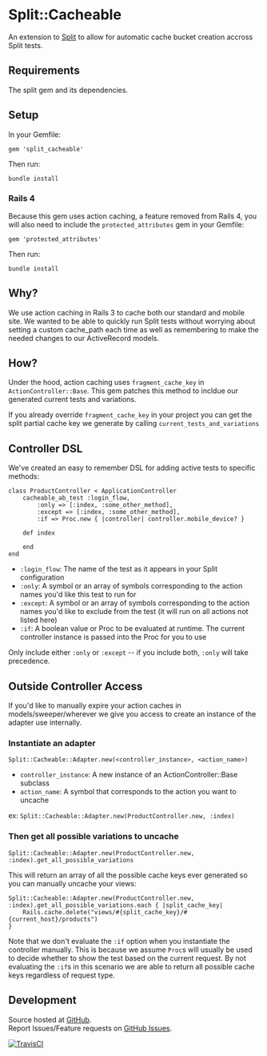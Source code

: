 # Split::Cacheable

An extension to [Split](http://github.com/andrew/split) to allow for automatic cache bucket creation accross Split tests.

## Requirements

The split gem and its dependencies.

## Setup

In your Gemfile:

    gem 'split_cacheable'

Then run:

    bundle install

### Rails 4

Because this gem uses action caching, a feature removed from Rails 4, you will also need to include the `protected_attributes` gem in your Gemfile:

    gem 'protected_attributes'

Then run:

    bundle install

## Why?

We use action caching in Rails 3 to cache both our standard and mobile site. We wanted to be able to quickly run Split tests without worrying about setting a custom cache_path each time as well as remembering to make the needed changes to our ActiveRecord models.

## How?

Under the hood, action caching uses `fragment_cache_key` in `ActionController::Base`. This gem patches this method to incldue our generated current tests and variations.

If you already override `fragment_cache_key` in your project you can get the split partial cache key we generate by calling `current_tests_and_variations`

## Controller DSL

We've created an easy to remember DSL for adding active tests to specific methods:

```
class ProductController < ApplicationController
    cacheable_ab_test :login_flow,
        :only => [:index, :some_other_method],
        :except => [:index, :some_other_method],
        :if => Proc.new { |controller| controller.mobile_device? }

    def index

    end
end
```

* `:login_flow`: The name of the test as it appears in your Split configuration
* `:only`: A symbol or an array of symbols corresponding to the action names you'd like this test to run for
* `:except`: A symbol or an array of symbols corresponding to the action names you'd like to exclude from the test (it will run on all actions not listed here)
* `:if`: A boolean value or Proc to be evaluated at runtime. The current controller instance is passed into the Proc for you to use

Only include either `:only` or `:except` -- if you include both, `:only` will take precedence.

## Outside Controller Access

If you'd like to manually expire your action caches in models/sweeper/wherever we give you access to create an instance of the adapter use internally.

### Instantiate an adapter

`Split::Cacheable::Adapter.new(<controller_instance>, <action_name>)`

* `controller_instance`: A new instance of an ActionController::Base subclass
* `action_name`: A symbol that corresponds to the action you want to uncache

ex: `Split::Cacheable::Adapter.new(ProductController.new, :index)`

### Then get all possible variations to uncache

`Split::Cacheable::Adapter.new(ProductController.new, :index).get_all_possible_variations`

This will return an array of all the possible cache keys ever generated so you can manually uncache your views:

```
Split::Cacheable::Adapter.new(ProductController.new, :index).get_all_possible_variations.each { |split_cache_key|
    Rails.cache.delete("views/#{split_cache_key}/#{current_host}/products")
}
```

Note that we don't evaluate the `:if` option when you instantiate the controller manually. This is because we assume `Proc`s will usually be used to decide whether to show the test based on the current request. By not evaluating the `:if`s in this scenario we are able to return all possible cache keys regardless of request type.

## Development

Source hosted at [GitHub](http://github.com/harrystech/split_cacheable).<br>
Report Issues/Feature requests on [GitHub Issues](http://github.com/harrystech/split_cacheable/issues).

[![TravisCI](https://travis-ci.org/harrystech/split_cacheable.png)](https://travis-ci.org/harrystech/split_cacheable)
